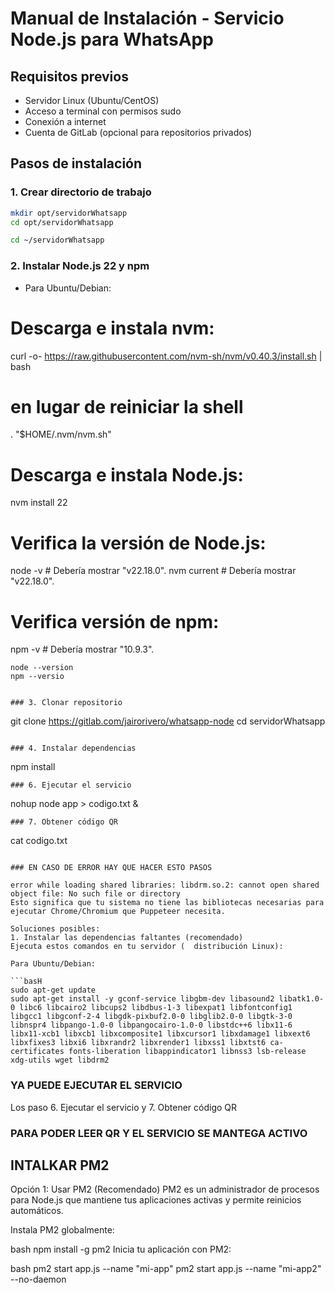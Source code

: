 # Manual de Instalación - Servicio Node.js para WhatsApp

## Requisitos previos
- Servidor Linux (Ubuntu/CentOS)
- Acceso a terminal con permisos sudo
- Conexión a internet
- Cuenta de GitLab (opcional para repositorios privados)

## Pasos de instalación

### 1. Crear directorio de trabajo

```bash
mkdir opt/servidorWhatsapp
cd opt/servidorWhatsapp 

cd ~/servidorWhatsapp 
```

### 2. Instalar Node.js 22 y npm
- Para Ubuntu/Debian:

# Descarga e instala nvm:
curl -o- https://raw.githubusercontent.com/nvm-sh/nvm/v0.40.3/install.sh | bash
# en lugar de reiniciar la shell
\. "$HOME/.nvm/nvm.sh"
# Descarga e instala Node.js:
nvm install 22
# Verifica la versión de Node.js:
node -v # Debería mostrar "v22.18.0".
nvm current # Debería mostrar "v22.18.0".
# Verifica versión de npm:
npm -v # Debería mostrar "10.9.3".

```
node --version
npm --versio


### 3. Clonar repositorio
```
git clone https://gitlab.com/jairorivero/whatsapp-node 
cd servidorWhatsapp 
```

### 4. Instalar dependencias
```
npm install
```
### 6. Ejecutar el servicio
```
nohup node app > codigo.txt  &
```
### 7. Obtener código QR
```
cat  codigo.txt
```

### EN CASO DE ERROR HAY QUE HACER ESTO PASOS

error while loading shared libraries: libdrm.so.2: cannot open shared object file: No such file or directory
Esto significa que tu sistema no tiene las bibliotecas necesarias para ejecutar Chrome/Chromium que Puppeteer necesita.

Soluciones posibles:
1. Instalar las dependencias faltantes (recomendado)
Ejecuta estos comandos en tu servidor (  distribución Linux):

Para Ubuntu/Debian:

```basH
sudo apt-get update
sudo apt-get install -y gconf-service libgbm-dev libasound2 libatk1.0-0 libc6 libcairo2 libcups2 libdbus-1-3 libexpat1 libfontconfig1 libgcc1 libgconf-2-4 libgdk-pixbuf2.0-0 libglib2.0-0 libgtk-3-0 libnspr4 libpango-1.0-0 libpangocairo-1.0-0 libstdc++6 libx11-6 libx11-xcb1 libxcb1 libxcomposite1 libxcursor1 libxdamage1 libxext6 libxfixes3 libxi6 libxrandr2 libxrender1 libxss1 libxtst6 ca-certificates fonts-liberation libappindicator1 libnss3 lsb-release xdg-utils wget libdrm2
```

### YA PUEDE EJECUTAR EL SERVICIO 
Los paso 6. Ejecutar el servicio y 7. Obtener código QR

### PARA PODER LEER QR Y EL SERVICIO SE MANTEGA ACTIVO 
## INTALKAR PM2 
Opción 1: Usar PM2 (Recomendado)
PM2 es un administrador de procesos para Node.js que mantiene tus aplicaciones activas y permite reinicios automáticos.

Instala PM2 globalmente:

bash
npm install -g pm2
Inicia tu aplicación con PM2:

bash
pm2 start app.js --name "mi-app"
pm2 start app.js --name "mi-app2" --no-daemon